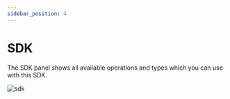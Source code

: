 ```yaml
---
sidebar_position: 4
---
```


# SDK

The SDK panel shows all available operations and types which you can use with
this SDK.

![sdk](/img/backend/api/connection/sdk.png)
